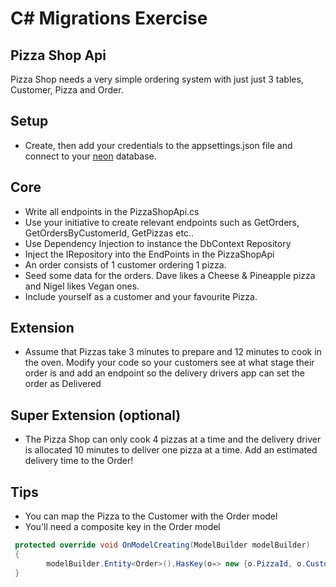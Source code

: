 # C# Migrations Exercise

## Pizza Shop Api

Pizza Shop needs a very simple ordering system with just just 3 tables, Customer, Pizza and Order.

## Setup
- Create, then add your credentials to the appsettings.json file and connect to your [neon](https://neon.tech) database.  

## Core

- Write all endpoints in the PizzaShopApi.cs
- Use your initiative to create relevant endpoints such as GetOrders, GetOrdersByCustomerId, GetPizzas etc..
- Use Dependency Injection to instance the DbContext Repository
- Inject the IRepository into the EndPoints in the PizzaShopApi
- An order consists of 1 customer ordering 1 pizza.
- Seed some data for the orders. Dave likes a Cheese & Pineapple pizza and Nigel likes Vegan ones.  
- Include yourself as a customer and your favourite Pizza.


## Extension

- Assume that Pizzas take 3 minutes to prepare and 12 minutes to cook in the oven. Modify your code so your customers see at what stage their order is and add an endpoint so the delivery drivers app can set the order as Delivered

## Super Extension (optional)

- The Pizza Shop can only cook 4 pizzas at a time and the delivery driver is allocated 10 minutes to deliver one pizza at a time.  Add an estimated delivery time to the Order!
 

## Tips

- You can map the Pizza to the Customer with the Order model
- You'll need a composite key in the Order model

```cs
 protected override void OnModelCreating(ModelBuilder modelBuilder)
 {
        modelBuilder.Entity<Order>().HasKey(o=> new {o.PizzaId, o.CustomerId});
 }


```